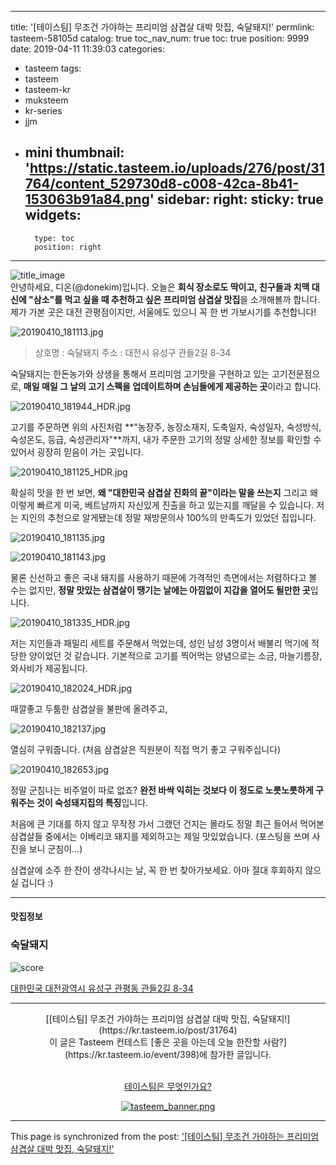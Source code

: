 
---
title: '[테이스팀] 무조건 가야하는 프리미엄 삼겹살 대박 맛집, 숙달돼지!'
permlink: tasteem-58105d
catalog: true
toc_nav_num: true
toc: true
position: 9999
date: 2019-04-11 11:39:03
categories:
- tasteem
tags:
- tasteem
- tasteem-kr
- muksteem
- kr-series
- jjm
- mini
thumbnail: 'https://static.tasteem.io/uploads/276/post/31764/content_529730d8-c008-42ca-8b41-153063b91a84.png'
sidebar:
    right:
        sticky: true
widgets:
    -
        type: toc
        position: right
---


![title_image](https://static.tasteem.io/uploads/276/post/31764/content_529730d8-c008-42ca-8b41-153063b91a84.png)
<br/>
안녕하세요, 디온(@donekim)입니다. 오늘은 **회식 장소로도 딱이고, 친구들과 치맥 대신에 "삼소"를 먹고 싶을 때 추천하고 싶은 프리미엄 삼겹살 맛집**을 소개해볼까 합니다. 제가 가본 곳은 대전 관평점이지만, 서울에도 있으니 꼭 한 번 가보시기를 추천합니다!


![20190410_181113.jpg](https://static.tasteem.io/uploads/image/image/159756/2373a423-f73e-4ca4-856c-56d1352d5fb1.jpeg)
> 상호명 : 숙달돼지
> 주소 : 대전시 유성구 관들2길 8-34 

숙달돼지는 한돈농가와 상생을 통해서 프리미엄 고기맛을 구현하고 있는 고기전문점으로, **매일 매일 그 날의 고기 스펙을 업데이트하며 손님들에게 제공하는 곳**이라고 합니다. 


![20190410_181944_HDR.jpg](https://static.tasteem.io/uploads/image/image/159757/2373a423-f73e-4ca4-856c-56d1352d5fb1.jpeg)

고기를 주문하면 위의 사진처럼 **"농장주, 농장소재지, 도축일자, 숙성일자, 숙성방식, 숙성온도, 등급, 숙성관리자"**까지, 내가 주문한 고기의 정말 상세한 정보를 확인할 수 있어서 굉장히 믿음이 가는 곳입니다.


![20190410_181125_HDR.jpg](https://static.tasteem.io/uploads/image/image/159760/2373a423-f73e-4ca4-856c-56d1352d5fb1.jpeg)

확실히 맛을 한 번 보면, **왜 "대한민국 삼겹살 진화의 끝"이라는 말을 쓰는지** 그리고 왜 이렇게 빠르게 미국, 베트남까지 자신있게 진출을 하고 있는지를 깨달을 수 있습니다. 저는 지인의 추천으로 알게됐는데 정말 재방문의사 100%의 만족도가 있었던 집입니다.


![20190410_181135.jpg](https://static.tasteem.io/uploads/image/image/159759/2373a423-f73e-4ca4-856c-56d1352d5fb1.jpeg)


![20190410_181143.jpg](https://static.tasteem.io/uploads/image/image/159758/2373a423-f73e-4ca4-856c-56d1352d5fb1.jpeg)

물론 신선하고 좋은 국내 돼지를 사용하기 때문에 가격적인 측면에서는 저렴하다고 볼 수는 없지만, **정말 맛있는 삼겹살이 땡기는 날에는 아낌없이 지갑을 열어도 될만한 곳**입니다. 


![20190410_181335_HDR.jpg](https://static.tasteem.io/uploads/image/image/159761/2373a423-f73e-4ca4-856c-56d1352d5fb1.jpeg)

저는 지인들과 패밀리 세트를 주문해서 먹었는데, 성인 남성 3명이서 배불리 먹기에 적당한 양이었던 것 같습니다. 기본적으로 고기를 찍어먹는 양념으로는 소금, 마늘기름장, 와사비가 제공됩니다.


![20190410_182024_HDR.jpg](https://static.tasteem.io/uploads/image/image/159762/2373a423-f73e-4ca4-856c-56d1352d5fb1.jpeg)

때깔좋고 두툼한 삼겹살을 불판에 올려주고,


![20190410_182137.jpg](https://static.tasteem.io/uploads/image/image/159763/2373a423-f73e-4ca4-856c-56d1352d5fb1.jpeg)

열심히 구워줍니다. (처음 삼겹살은 직원분이 직접 먹기 좋고 구워주십니다)


![20190410_182653.jpg](https://static.tasteem.io/uploads/image/image/159764/2373a423-f73e-4ca4-856c-56d1352d5fb1.jpeg)

정말 군침나는 비주얼이 따로 없죠? **완전 바싹 익히는 것보다 이 정도로 노릇노릇하게 구워주는 것이 숙성돼지집의 특징**입니다. 

처음에 큰 기대를 하지 않고 무작정 가서 그랬던 건지는 몰라도 정말 최근 들어서 먹어본 삼겹살들 중에서는 이베리코 돼지를 제외하고는 제일 맛있었습니다. (포스팅을 쓰며 사진을 보니 군침이...)

삼겹살에 소주 한 잔이 생각나시는 날, 꼭 한 번 찾아가보세요. 아마 절대 후회하지 않으실 겁니다 :)




---------------------
#### 맛집정보
### 숙달돼지
![score](https://static.tasteem.io/images/steem/2Crowns.png)

[대한민국 대전광역시 유성구 관평동 관들2길 8-34](https://kr.tasteem.io/post/31764#map)

-----------------------------------------
<center>[[테이스팀] 무조건 가야하는 프리미엄 삼겹살 대박 맛집, 숙달돼지!](https://kr.tasteem.io/post/31764)
<br/>이 글은 Tasteem 컨테스트
 [좋은 곳을 아는데 오늘 한잔할 사람?](https://kr.tasteem.io/event/398)에 참가한 글입니다.

<br/>[테이스팀은 무엇인가요?](https://kr.tasteem.io/about)

[![tasteem_banner.png](https://static.tasteem.io/images/tasteem_banner_v3.png)](https://kr.tasteem.io)</center>

- - -

This page is synchronized from the post: ['[테이스팀] 무조건 가야하는 프리미엄 삼겹살 대박 맛집, 숙달돼지!'](https://steemit.com/@donekim/tasteem-58105d)

